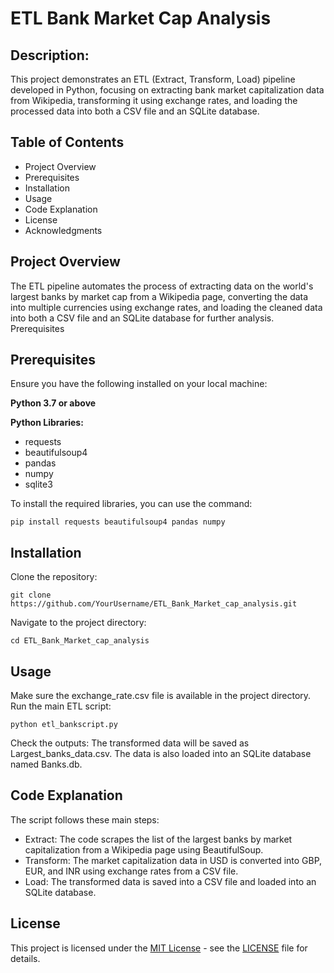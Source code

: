 # ETL Bank Market Cap Analysis

## Description:
This project demonstrates an ETL (Extract, Transform, Load) pipeline developed in Python, focusing on extracting bank market capitalization data from Wikipedia, transforming it using exchange rates, and loading the processed data into both a CSV file and an SQLite database.

## Table of Contents
- Project Overview
- Prerequisites
- Installation
- Usage
- Code Explanation
- License
- Acknowledgments

## Project Overview

The ETL pipeline automates the process of extracting data on the world's largest banks by market cap from a Wikipedia page, converting the data into multiple currencies using exchange rates, and loading the cleaned data into both a CSV file and an SQLite database for further analysis.
Prerequisites

## Prerequisites
Ensure you have the following installed on your local machine:

**Python 3.7 or above**

**Python Libraries:**

  - requests
- beautifulsoup4
- pandas
- numpy
- sqlite3
        
To install the required libraries, you can use the command:

    pip install requests beautifulsoup4 pandas numpy 

## Installation

Clone the repository:

    git clone https://github.com/YourUsername/ETL_Bank_Market_cap_analysis.git

 Navigate to the project directory:

    cd ETL_Bank_Market_cap_analysis

## Usage

   Make sure the exchange_rate.csv file is available in the project directory.
   Run the main ETL script:

    python etl_bankscript.py

   Check the outputs:
  The transformed data will be saved as Largest_banks_data.csv.
        The data is also loaded into an SQLite database named Banks.db.

## Code Explanation

The script follows these main steps:

- Extract: The code scrapes the list of the largest banks by market capitalization from a Wikipedia page using BeautifulSoup.
- Transform: The market capitalization data in USD is converted into GBP, EUR, and INR using exchange rates from a CSV file.
- Load: The transformed data is saved into a CSV file and loaded into an SQLite database.

## License

This project is licensed under the [MIT License](LICENSE) - see the [LICENSE](LICENSE) file for details.


